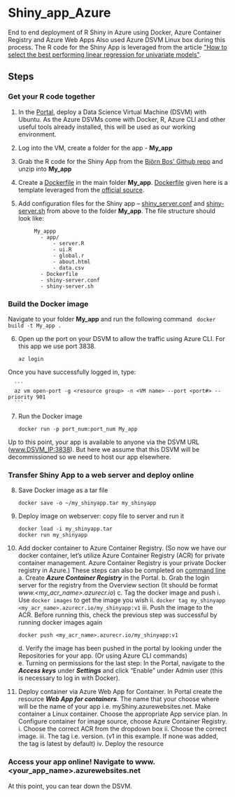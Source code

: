 # Shiny_app_Azure
End to end deployment of R Shiny in Azure using Docker, Azure Container Registry and Azure Web Apps
Also used Azure DSVM Linux box during this process.
The R code for the Shiny App is leveraged from the article ["How to select the best performing linear regression for univariate models"](https://medium.freecodecamp.org/learn-how-to-select-the-best-performing-linear-regression-for-univariate-models-e9d429c40581).

## Steps
### Get your R code together
1. In the [Portal](www.portal.azure.com), deploy a Data Science Virtual Machine (DSVM) with Ubuntu. As the Azure DSVMs come with Docker, R, Azure CLI and other useful tools already installed, this will be used as our working environment.
2. Log into the VM, create a folder for the app - **My_app**
3. Grab the R code for the Shiny App from the [Björn Bos' Github repo](https://github.com/bjoernbos/linear_model_selection) and unzip into **My_app**
4. Create a [Dockerfile](https://github.com/kwhitehall/Shiny_app_Azure/blob/master/Dockerfile) in the main folder **My_app**. [Dockerfile](https://github.com/kwhitehall/Shiny_app_Azure/blob/master/Dockerfile) given here is a template leveraged from the [official source](https://github.com/rocker-org/shiny).
5. Add configuration files for the Shiny app – [shiny_server.conf](https://github.com/kwhitehall/Shiny_app_Azure/blob/master/shiny-server.conf) and [shiny-server.sh](https://github.com/kwhitehall/Shiny_app_Azure/blob/master/shiny-server.sh) from above to the folder **My_app**. The file structure should look like: 

            My_appp
              - app/
                  - server.R
                  - ui.R
                  - global.r
                  - about.html
                  - data.csv
              - Dockerfile
              - shiny-server.conf
              - shiny-server.sh
                  
### Build the Docker image
Navigate to your folder **My_app** and run the following command
      ``` 
      docker build -t My_app . 
      ```

6.	Open up the port on your DSVM to allow the traffic using Azure CLI. For this app we use port 3838.

      ```
      az login
      ```
    
Once you have successfully logged in, type:

      ```
      az vm open-port -g <resource group> -n <VM name> --port <port#> --priority 901
      ```
    
7.	Run the Docker image

      ```
      docker run -p port_num:port_num My_app
      ```
    
Up to this point, your app is available to anyone via the DSVM URL (www.DSVM_IP:3838). But here we assume that this DSVM will be decommissioned so we need to host our app elsewhere.
### Transfer Shiny App to a web server and deploy online
8.	Save Docker image as a tar file

      ```
      docker save -o ~/my_shinyapp.tar my_shinyapp
      ```
    
9.	Deploy image on webserver: copy file to server and run it

      ```
      docker load -i my_shinyapp.tar
      docker run my_shinyapp 
     ```

    
10.	Add docker container to Azure Container Registry.
(So now we have our docker container, let’s utilize Azure Container Registry (ACR) for private container management. Azure Container Registry is your private Docker registry in Azure.) These steps can also be completed on [command line]( https://docs.microsoft.com/en-us/azure/container-instances/container-instances-tutorial-prepare-acr) 
    a.	Create ***Azure Container Registry*** in the Portal.
    b.	Grab the login server for the registry from the Overview section (It should be format *www.<my_acr_name>.azurecr.io*)
    c.	Tag the docker image and push
        i.	Use ``` docker images ```  to get the image you wish
        ii.	``` docker tag my_shinyapp <my_acr_name>.azurecr.io/my_shinyapp:v1 ```
        iii.	Push the image to the ACR. Before running this, check the previous step was successful by running docker images again
      ```
      docker push <my_acr_name>.azurecr.io/my_shinyapp:v1
      ```            
    d.	Verify the image has been pushed in the portal by looking under the Repositories for your app. (Or using Azure CLI commands)   
    e.	Turning on permissions for the last step: In the Portal, navigate to the ***Access keys*** under ***Settings*** and click “Enable” under Admin user (this is necessary to log in with Docker). 
    
11.	Deploy container via Azure Web App for Container.
In Portal create the resource ***Web App for containers***. The name that your choose where will be the name of your app i.e. myShiny.azurewebsites.net. Make container a Linux container.  Choose the appropriate App service plan. In Configure container for image source, choose Azure Container Registry.
      i.	Choose the correct ACR from the dropdown box
      ii.	Choose the correct image. 
      iii.	The tag i.e. version. (v1 in this example. If none was added, the tag is latest by default)
      iv.	Deploy the resource
### Access your app online! Navigate to www.<your_app_name>.azurewebsites.net
At this point, you can tear down the DSVM. 
